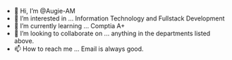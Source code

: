- 👋 Hi, I’m @Augie-AM
- 👀 I’m interested in ... Information Technology and Fullstack Development
- 🌱 I’m currently learning ... Comptia A+
- 💞️ I’m looking to collaborate on ... anything in the departments listed above.
- 📫 How to reach me ... Email is always good.

<!---
Augie-AM/Augie-AM is a ✨ special ✨ repository because its `README.md` (this file) appears on your GitHub profile.
You can click the Preview link to take a look at your changes.
--->
